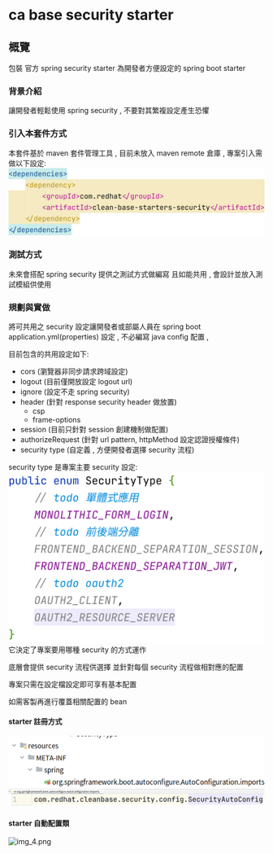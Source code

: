 # ca base security starter

## 概覽

包裝 官方 spring security starter
為開發者方便設定的 spring boot starter

### 背景介紹

讓開發者輕鬆使用 spring security ,
不要對其繁複設定產生恐懼

### 引入本套件方式

本套件基於 maven 套件管理工具 ,
目前未放入 maven remote 倉庫 ,
專案引入需做以下設定:
![img_2.png](images/mvn_img_2.png)

### 測試方式

未來會搭配 spring security 提供之測試方式做編寫
且如能共用 , 會設計並放入測試模組供使用

### 規劃與實做
將可共用之 security 設定讓開發者或部屬人員在 spring boot application.yml(properties)
設定 , 不必編寫 java config 配置 , 

目前包含的共用設定如下:

- cors (瀏覽器非同步請求跨域設定)
- logout (目前僅開放設定 logout url)
- ignore (設定不走 spring security)
- header (針對 response security header 做放置)
    - csp
    - frame-options
- session (目前只針對 session 創建機制做配置)
- authorizeRequest (針對 url pattern, httpMethod 設定認證授權條件)
- security type (自定義 , 方便開發者選擇 security 流程)

security type 是專案主要 security 設定:
![img.png](images/img.png)
它決定了專案要用哪種 security 的方式運作

底層會提供 security 流程供選擇
並針對每個 security 流程做相對應的配置

專案只需在設定檔設定即可享有基本配置

如需客製再進行覆蓋相關配置的 bean

#### starter 註冊方式
![img_1.png](images/img_1.png)
![img_3.png](images/img_3.png)
#### starter 自動配置類
![img_4.png](images/img_4.png)
